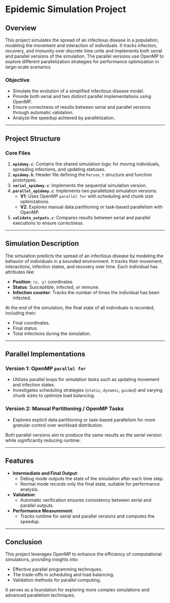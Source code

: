 # Epidemic Simulation Project

## Overview

This project simulates the spread of an infectious disease in a population, modeling the movement and interaction of individuals. It tracks infection, recovery, and immunity over discrete time units and implements both serial and parallel versions of the simulation. The parallel versions use OpenMP to explore different parallelization strategies for performance optimization in large-scale scenarios.

### Objective

- Simulate the evolution of a simplified infectious disease model.
- Provide both serial and two distinct parallel implementations using OpenMP.
- Ensure correctness of results between serial and parallel versions through automatic validation.
- Analyze the speedup achieved by parallelization.

---

## Project Structure

### Core Files

1. **`epidemy.c`**: Contains the shared simulation logic for moving individuals, spreading infections, and updating statuses.
2. **`epidemy.h`**: Header file defining the `Person_t` structure and function prototypes.
3. **`serial_epidemy.c`**: Implements the sequential simulation version.
4. **`parallel_epidemy.c`**: Implements two parallelized simulation versions:
   - **V1**: Uses OpenMP `parallel for` with scheduling and chunk size optimizations.
   - **V2**: Explores manual data partitioning or task-based parallelism with OpenMP.
5. **`validate_outputs.c`**: Compares results between serial and parallel executions to ensure correctness.

---

## Simulation Description

The simulation predicts the spread of an infectious disease by modeling the behavior of individuals in a bounded environment. It tracks their movement, interactions, infection states, and recovery over time. Each individual has attributes like:
- **Position**: `(x, y)` coordinates.
- **Status**: Susceptible, infected, or immune.
- **Infection counter**: Tracks the number of times the individual has been infected.

At the end of the simulation, the final state of all individuals is recorded, including their:
- Final coordinates.
- Final status.
- Total infections during the simulation.

---

## Parallel Implementations

### Version 1: OpenMP `parallel for`
- Utilizes parallel loops for simulation tasks such as updating movement and infection states.
- Investigates scheduling strategies (`static`, `dynamic`, `guided`) and varying chunk sizes to optimize load balancing.

### Version 2: Manual Partitioning / OpenMP Tasks
- Explores explicit data partitioning or task-based parallelism for more granular control over workload distribution.

Both parallel versions aim to produce the same results as the serial version while significantly reducing runtime.

---

## Features

- **Intermediate and Final Output**:
  - Debug mode outputs the state of the simulation after each time step.
  - Normal mode records only the final state, suitable for performance analysis.
- **Validation**:
  - Automatic verification ensures consistency between serial and parallel outputs.
- **Performance Measurement**:
  - Tracks runtime for serial and parallel versions and computes the speedup.

---

## Conclusion

This project leverages OpenMP to enhance the efficiency of computational simulations, providing insights into:
- Effective parallel programming techniques.
- The trade-offs in scheduling and load balancing.
- Validation methods for parallel computing.

It serves as a foundation for exploring more complex simulations and advanced parallelism techniques.
